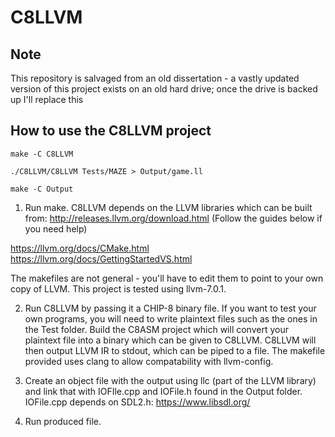 # C8LLVM

## Note

This repository is salvaged from an old dissertation - a vastly updated version of this project exists on an old hard drive; once the drive is backed up I'll replace this

## How to use the C8LLVM project

`make -C C8LLVM`

`./C8LLVM/C8LLVM Tests/MAZE > Output/game.ll`

`make -C Output`

1. Run make. C8LLVM depends on the LLVM libraries which can be built from: http://releases.llvm.org/download.html
(Follow the guides below if you need help)

https://llvm.org/docs/CMake.html
https://llvm.org/docs/GettingStartedVS.html

The makefiles are not general - you'll have to edit them to point to your own copy of LLVM. This project is tested using llvm-7.0.1.

2. Run C8LLVM by passing it a CHIP-8 binary file. If you want to test your own programs, you will need to write plaintext files such as the ones in the Test folder. Build the C8ASM project which will convert your plaintext file into a binary which can be given to C8LLVM. C8LLVM will then output LLVM IR to stdout, which can be piped to a file. The makefile provided uses clang to allow compatability with llvm-config.

3. Create an object file with the output using llc (part of the LLVM library) and link that with IOFIle.cpp and IOFile.h found in the Output folder. IOFile.cpp depends on SDL2.h:
https://www.libsdl.org/

4. Run produced file.
